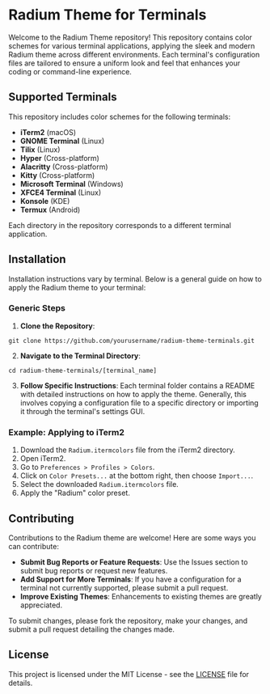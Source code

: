 # Radium Theme for Terminals

Welcome to the Radium Theme repository! This repository contains color schemes for various terminal applications, applying the sleek and modern Radium theme across different environments. Each terminal's configuration files are tailored to ensure a uniform look and feel that enhances your coding or command-line experience.

## Supported Terminals

This repository includes color schemes for the following terminals:

- **iTerm2** (macOS)
- **GNOME Terminal** (Linux)
- **Tilix** (Linux)
- **Hyper** (Cross-platform)
- **Alacritty** (Cross-platform)
- **Kitty** (Cross-platform)
- **Microsoft Terminal** (Windows)
- **XFCE4 Terminal** (Linux)
- **Konsole** (KDE)
- **Termux** (Android)

Each directory in the repository corresponds to a different terminal application.

## Installation

Installation instructions vary by terminal. Below is a general guide on how to apply the Radium theme to your terminal:

### Generic Steps

1. **Clone the Repository**:

```git clone https://github.com/yourusername/radium-theme-terminals.git```

2. **Navigate to the Terminal Directory**:

```cd radium-theme-terminals/[terminal_name]```

3. **Follow Specific Instructions**:
Each terminal folder contains a README with detailed instructions on how to apply the theme. Generally, this involves copying a configuration file to a specific directory or importing it through the terminal's settings GUI.

### Example: Applying to iTerm2

1. Download the `Radium.itermcolors` file from the iTerm2 directory.
2. Open iTerm2.
3. Go to `Preferences > Profiles > Colors`.
4. Click on `Color Presets...` at the bottom right, then choose `Import...`.
5. Select the downloaded `Radium.itermcolors` file.
6. Apply the "Radium" color preset.

## Contributing

Contributions to the Radium theme are welcome! Here are some ways you can contribute:

- **Submit Bug Reports or Feature Requests**: Use the Issues section to submit bug reports or request new features.
- **Add Support for More Terminals**: If you have a configuration for a terminal not currently supported, please submit a pull request.
- **Improve Existing Themes**: Enhancements to existing themes are greatly appreciated.

To submit changes, please fork the repository, make your changes, and submit a pull request detailing the changes made.

## License

This project is licensed under the MIT License - see the [LICENSE](LICENSE) file for details.

